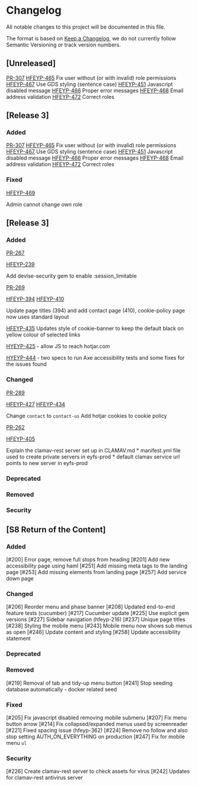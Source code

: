 # Changelog

All notable changes to this project will be documented in this file.

The format is based on [Keep a Changelog](https://keepachangelog.com/en/1.0.0/),
we do not currently follow Semantic Versioning or track version numbers.

## [Unreleased]


[PR-307]( https://github.com/DFE-Digital/early-years-foundation-reform/pull/307 )
[HFEYP-465](https://dfedigital.atlassian.net/browse/HFEYP-465)
Fix user without (or with invalid) role permissions
[HFEYP-467](https://dfedigital.atlassian.net/browse/HFEYP-467)
Use GDS styling (sentence case)
[HFEYP-451](https://dfedigital.atlassian.net/browse/HFEYP-451)
Javascript disabled message
[HFEYP-466](https://dfedigital.atlassian.net/browse/HFEYP-466)
Proper error messages
[HFEYP-468](https://dfedigital.atlassian.net/browse/HFEYP-468)
Email address validation
[HFEYP-472](https://dfedigital.atlassian.net/browse/HFEYP-472)
Correct roles

## [Release 3]

### Added
[PR-307]( https://github.com/DFE-Digital/early-years-foundation-reform/pull/307 )
[HFEYP-465](https://dfedigital.atlassian.net/browse/HFEYP-465)
Fix user without (or with invalid) role permissions
[HFEYP-467](https://dfedigital.atlassian.net/browse/HFEYP-467)
Use GDS styling (sentence case)
[HFEYP-451](https://dfedigital.atlassian.net/browse/HFEYP-451)
Javascript disabled message
[HFEYP-466](https://dfedigital.atlassian.net/browse/HFEYP-466)
Proper error messages
[HFEYP-468](https://dfedigital.atlassian.net/browse/HFEYP-468)
Email address validation
[HFEYP-472](https://dfedigital.atlassian.net/browse/HFEYP-472)
Correct roles

### Fixed
  [HFEYP-469]( https://dfedigital.atlassian.net/browse/HFEYP-469 )

  Admin cannot change own role

## [Release 3]

### Added
  [PR-267]( https://github.com/DFE-Digital/early-years-foundation-reform/pull/267 )

  [HFEYP-239]( https://dfedigital.atlassian.net/browse/HFEYP-239 )

  Add devise-security gem to enable :session_limitable

  [PR-269]( https://github.com/DFE-Digital/early-years-foundation-reform/pull/269 )

  [HFEYP-394]( https://dfedigital.atlassian.net/browse/HFEYP-394 )
  [HFEYP-410]( https://dfedigital.atlassian.net/browse/HFEYP-410 )

  Update page titles (394) and add contact page (410), cookie-policy page now uses standard layout
 
  [HFEYP-435]( https://dfedigital.atlassian.net/browse/HFEYP-435) Updates style of cookie-banner to keep the default black on yellow colour of selected links

  [HYEYP-425](https://dfedigital.atlassian.net/browse/HFEYP-425) - allow JS to reach hotjar.com

  [HYEYP-444](https://dfedigital.atlassian.net/browse/HFEYP-444) - two specs to run Axe accessibility tests and some fixes for the issues found
### Changed
  [PR-289]( https://github.com/DFE-Digital/early-years-foundation-reform/pull/289 )

  [HFEYP-427]( https://dfedigital.atlassian.net/browse/HFEYP-427 )
  [HFEYP-434]( https://dfedigital.atlassian.net/browse/HFEYP-434 )

  Change `contact` to `contact-us`
  Add hotjar cookies to cookie policy

  [PR-262]( https://github.com/DFE-Digital/early-years-foundation-reform/pull/262 )

  [HFEYP-405]( https://dfedigital.atlassian.net/browse/HFEYP-405 )

  Explain the clamav-rest server set up in CLAMAV.md
    * manifest.yml file used to create private servers in eyfs-prod
    * default clamav service url points to new server in eyfs-prod

### Deprecated
### Removed
### Security

## [S8 Return of the Content]

### Added
[#200] Error page, remove full stops from heading
[#201] Add new accessibility page using haml
[#251] Add missing meta tags to the landing page
[#253] Add missing elements from landing page
[#257] Add service down page

### Changed
[#206] Reorder menu and phase banner
[#208] Updated end-to-end feature tests (cucumber)
[#217] Cucumber update
[#225] Use explicit gem versions
[#227] Sidebar navigation (hfeyp-216)
[#237] Unique page titles
[#238] Styling the mobile menu
[#243] Mobile menu now shows sub menus as open
[#246] Update content and styling
[#258] Update accessibility statement

### Deprecated

### Removed

[#219] Removal of tab and tidy-up menu button
[#241] Stop seeding database automatically - docker related seed

### Fixed

[#205] Fix javascript disabled removing mobile submenu
[#207] Fix menu button arrow
[#214] Fix collapsed/expanded menus used by screenreader
[#221] Fixed spacing issue (hfeyp-362)
[#224] Remove no follow and also stop setting AUTH_ON_EVERYTHING on production
[#247] Fix for mobile menu `ul`

### Security

[#226] Create clamav-rest server to check assets for virus
[#242] Updates for clamav-rest antivirus server
